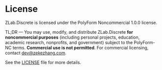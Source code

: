 # License
ZLab.Discrete is licensed under the PolyForm Noncommercial 1.0.0 license.

TL;DR — You may use, modify, and distribute ZLab.Discrete **for noncommercial purposes** 
(including personal projects, education, academic research, nonprofits, and government) 
subject to the PolyForm-NC terms. **Commercial use is not permitted**. 
For commercial licensing, contact [dev@zekezhang.com](mailto:dev@zekezhang.com).

See the [LICENSE](https://github.com/sean1832/ZLab.Discrete/blob/main/LICENSE.md) file for more details.